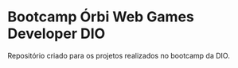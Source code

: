 # Bootcamp Órbi Web Games Developer DIO

Repositório criado para os projetos realizados no bootcamp da DIO.
